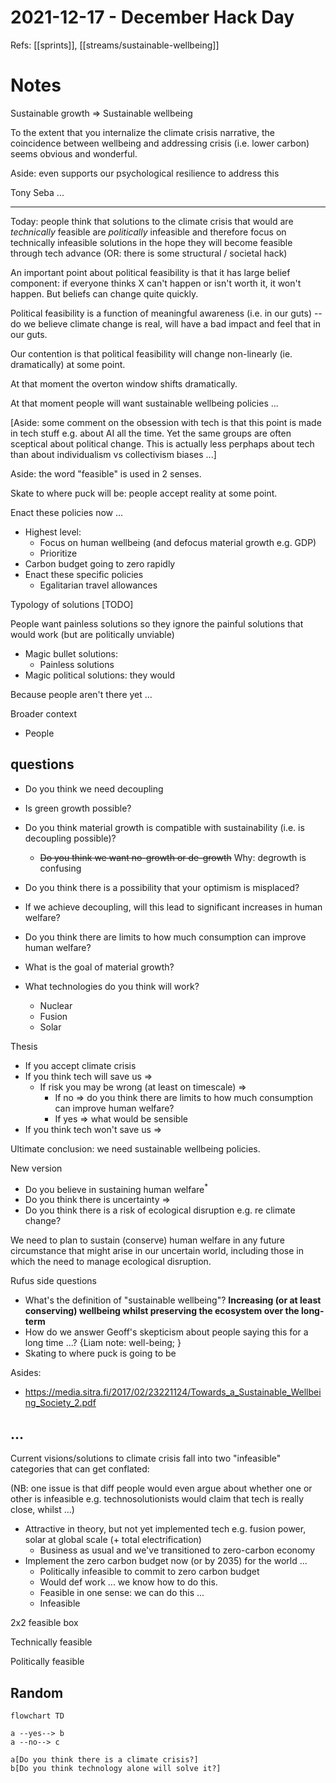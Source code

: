 # 2021-12-17 - December Hack Day

Refs: [[sprints]], [[streams/sustainable-wellbeing]]

# Notes

Sustainable growth => Sustainable wellbeing

To the extent that you internalize the climate crisis narrative, the coincidence between wellbeing and addressing crisis (i.e. lower carbon) seems obvious and wonderful.

Aside: even supports our psychological resilience to address this

Tony Seba ...

---

Today: people think that solutions to the climate crisis that would are *technically* feasible are *politically* infeasible and therefore focus on technically infeasible solutions in the hope they will become feasible through tech advance (OR: there is some structural / societal hack)

An important point about political feasibility is that it has large belief component: if everyone thinks X can't happen or isn't worth it, it won't happen. But beliefs can change quite quickly.

Political feasibility is a function of meaningful awareness (i.e. in our guts) -- do we believe climate change is real, will have a bad impact and feel that in our guts.

Our contention is that political feasibility will change non-linearly (ie. dramatically) at some point.

At that moment the overton window shifts dramatically.

At that moment people will want sustainable wellbeing policies ...

[Aside: some comment on the obsession with tech is that this point is made in tech stuff e.g. about AI all the time. Yet the same groups are often sceptical about political change. This is actually less perphaps about tech than about individualism vs collectivism biases ...]

Aside: the word "feasible" is used in 2 senses.

Skate to where puck will be: people accept reality at some point.

Enact these policies now ...

* Highest level:
  * Focus on human wellbeing (and defocus material growth e.g. GDP)
  * Prioritize 
* Carbon budget going to zero rapidly 
* Enact these specific policies
  * Egalitarian travel allowances

Typology of solutions [TODO]

People want painless solutions so they ignore the painful solutions that would work (but are politically unviable)

* Magic bullet solutions: 
  * Painless solutions
* Magic political solutions: they would 


Because people aren't there yet ...


Broader context

* People 


## questions

* Do you think we need decoupling
* Is green growth possible?
* Do you think material growth is compatible with sustainability (i.e. is decoupling possible)?
  * ~~Do you think we want no-growth or de-growth~~ Why: degrowth is confusing
* Do you think there is a possibility that your optimism is misplaced?
* If we achieve decoupling, will this lead to significant increases in human welfare?
* Do you think there are limits to how much consumption can improve human welfare?

* What is the goal of material growth?
* What technologies do you think will work?
  * Nuclear
  * Fusion
  * Solar


Thesis

* If you accept climate crisis
* If you think tech will save us =>
  * If risk you may be wrong (at least on timescale) =>
    * If no => do you think there are limits to how much consumption can improve human welfare?
    * If yes => what would be sensible
* If you think tech won't save us =>

Ultimate conclusion: we need sustainable wellbeing policies.

New version

* Do you believe in sustaining human welfare<sup>*</sup>
* Do you think there is uncertainty => 
* Do you think there is a risk of ecological disruption e.g. re climate change?

We need to plan to sustain (conserve) human welfare in any future circumstance that might arise in our uncertain world, including those in which the need to manage ecological disruption.


Rufus side questions

* What's the definition of "sustainable wellbeing"? **Increasing (or at least conserving) wellbeing whilst preserving the ecosystem over the long-term**
* How do we answer Geoff's skepticism about people saying this for a long time ...? {Liam note: well-being; }
* Skating to where puck is going to be


Asides:

* https://media.sitra.fi/2017/02/23221124/Towards_a_Sustainable_Wellbeing_Society_2.pdf

## ...

Current visions/solutions to climate crisis fall into two "infeasible" categories that can get conflated:

(NB: one issue is that diff people would even argue about whether one or other is infeasible e.g. technosolutionists would claim that tech is really close, whilst ...)


- Attractive in theory, but not yet implemented tech e.g. fusion power, solar at global scale (+ total electrification)
  - Business as usual and we've transitioned to zero-carbon economy
- Implement the zero carbon budget now (or by 2035) for the world ...
  - Politically infeasible to commit to zero carbon budget
  - Would def work ... we know how to do this.
  - Feasible in one sense: we can do this ...
  - Infeasible

2x2 feasible box

Technically feasible

Politically feasible

## Random

```mermaid
flowchart TD

a --yes--> b
a --no--> c

a[Do you think there is a climate crisis?]
b[Do you think technology alone will solve it?]
```